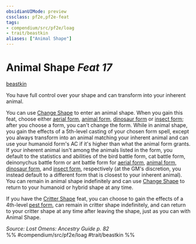 ```yaml
---
obsidianUIMode: preview
cssclass: pf2e,pf2e-feat
tags:
- compendium/src/pf2e/loag
- trait/beastkin
aliases: ["Animal Shape"]
---
```

# Animal Shape  *Feat 17*  
[beastkin](beastkin-loag.md "Beastkin Ancestry & Heritage Trait")  


You have full control over your shape and can transform into your inherent animal.

You can use [Change Shape](change-shape-beastkin-loag.md) to enter an animal shape. When you gain this feat, choose either [aerial form](aerial-form.md), [animal form](animal-form.md), [dinosaur form](dinosaur-form.md) or [insect form](insect-form.md); after you choose a form, you can't change the form. While in animal shape, you gain the effects of a 5th-level casting of your chosen form spell, except you always transform into an animal matching your inherent animal and can use your humanoid form's AC if it's higher than what the animal form grants. If your inherent animal isn't among the animals listed in the form, you default to the statistics and abilities of the bird battle form, cat battle form, deinonychus battle form or ant battle form for [aerial form](aerial-form.md), [animal form](animal-form.md), [dinosaur form](dinosaur-form.md), and [insect form](insect-form.md), respectively (at the GM's discretion, you instead default to a different form that is closest to your inherent animal). You can remain in animal shape indefinitely and can use [Change Shape](change-shape-beastkin-loag.md) to return to your humanoid or hybrid shape at any time.

If you have the [Critter Shape](critter-shape-loag.md) feat, you can choose to gain the effects of a 4th-level [pest form](pest-form.md), can remain in critter shape indefinitely, and can return to your critter shape at any time after leaving the shape, just as you can with Animal Shape.

*Source: Lost Omens: Ancestry Guide p. 82*  
%% #compendium/src/pf2e/loag #trait/beastkin %%